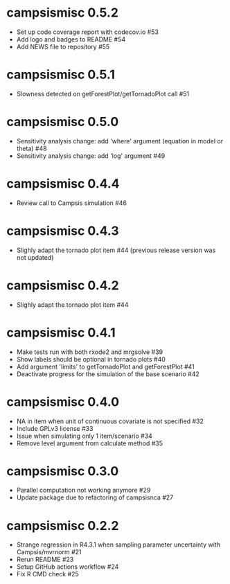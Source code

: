 # campsismisc 0.5.2

* Set up code coverage report with codecov.io #53
* Add logo and badges to README #54
* Add NEWS file to repository #55

# campsismisc 0.5.1

* Slowness detected on getForestPlot/getTornadoPlot call #51

# campsismisc 0.5.0

* Sensitivity analysis change: add 'where' argument (equation in model or theta) #48
* Sensitivity analysis change: add 'log' argument #49

# campsismisc 0.4.4

* Review call to Campsis simulation #46

# campsismisc 0.4.3

* Slighly adapt the tornado plot item #44 (previous release version was not updated)

# campsismisc 0.4.2

* Slighly adapt the tornado plot item #44

# campsismisc 0.4.1

* Make tests run with both rxode2 and mrgsolve #39
* Show labels should be optional in tornado plots #40
* Add argument 'limits' to getTornadoPlot and getForestPlot #41
* Deactivate progress for the simulation of the base scenario #42

# campsismisc 0.4.0

* NA in item when unit of continuous covariate is not specified #32
* Include GPLv3 license #33
* Issue when simulating only 1 item/scenario #34
* Remove level argument from calculate method #35

# campsismisc 0.3.0

* Parallel computation not working anymore #29
* Update package due to refactoring of campsisnca #27

# campsismisc 0.2.2

* Strange regression in R4.3.1 when sampling parameter uncertainty with Campsis/mvrnorm #21
* Rerun README #23
* Setup GitHub actions workflow #24
* Fix R CMD check #25
